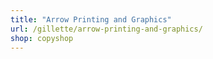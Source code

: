 ```yaml
---
title: "Arrow Printing and Graphics"
url: /gillette/arrow-printing-and-graphics/
shop: copyshop
---
```

